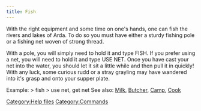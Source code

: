 ```yaml
---
title: Fish
---
```


With the right equipment and some time on one's hands, one can fish the
rivers and lakes of Arda. To do so you must have either a sturdy fishing
pole or a fishing net woven of strong thread.

With a pole, you will simply need to hold it and type FISH. If you
prefer using a net, you will need to hold it and type USE NET. Once you
have cast your net into the water, you should let it sit a little while
and then pull it in quickly! With any luck, some curious rudd or a stray
grayling may have wandered into it's grasp and onto your supper plate.

Example: \> fish \> use net, get net See also: [Milk](Milk "wikilink"),
[Butcher](Butcher "wikilink"), [Camp](Camp "wikilink"),
[Cook](Cook "wikilink")

[Category:Help files](Category:Help_files "wikilink")
[Category:Commands](Category:Commands "wikilink")